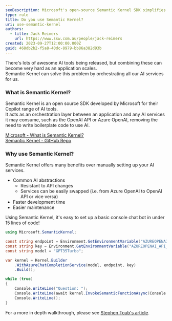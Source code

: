 ```yaml
---
seoDescription: Microsoft's open-source Semantic Kernel SDK simplifies AI integration by orchestrating services like OpenAI and Azure OpenAI.
type: rule
title: Do you use Semantic Kernel?
uri: use-semantic-kernel
authors:
  - title: Jack Reimers
    url: https://www.ssw.com.au/people/jack-reimers
created: 2023-09-27T12:00:00.000Z
guid: 468db2b2-f5a8-40dc-8979-bb86a382d93b
---
```


There's lots of awesome AI tools being released, but combining these can become very hard as an application scales.  
Semantic Kernel can solve this problem by orchestrating all our AI services for us.

<!--endintro-->

### What is Semantic Kernel?

Semantic Kernel is an open source SDK developed by Microsoft for their Copilot range of AI tools.  
It acts as an orchestration layer between an application and any AI services it may consume, such as the OpenAI API or Azure OpenAI, removing the need to write boilerplate code to use AI.

[Microsoft - What is Semantic Kernel?](https://learn.microsoft.com/en-us/semantic-kernel/overview/?WT.mc_id=AI-MVP-33518)  
[Semantic Kernel - GitHub Repo](https://github.com/microsoft/semantic-kernel)

### Why use Semantic Kernel?

Semantic Kernel offers many benefits over manually setting up your AI services.

- Common AI abstractions
  - Resistant to API changes
  - Services can be easily swapped (i.e. from Azure OpenAI to OpenAI API or vice versa)
- Faster development time
- Easier maintenance

Using Semantic Kernel, it's easy to set up a basic console chat bot in under 15 lines of code!

```cs
using Microsoft.SemanticKernel;

const string endpoint = Environment.GetEnvironmentVariable("AZUREOPENAI_ENDPOINT")!;
const string key = Environment.GetEnvironmentVariable("AZUREOPENAI_API_KEY")!;
const string model = "GPT35Turbo";

var kernel = Kernel.Builder
    .WithAzureChatCompletionService(model, endpoint, key)
    .Build();

while (true)
{
    Console.WriteLine("Question: ");
    Console.WriteLine(await kernel.InvokeSemanticFunctionAsync(Console.ReadLine()!, maxTokens: 2000));
    Console.WriteLine();
}
```

For a more in depth walkthrough, please see [Stephen Toub's article](https://devblogs.microsoft.com/dotnet/demystifying-retrieval-augmented-generation-with-dotnet/?WT.mc_id=AI-MVP-33518).
